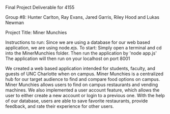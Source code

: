 Final Project Deliverable for 4155 

Group #8: Hunter Carlton, Ray Evans, Jared Garris, Riley Hood and Lukas Newman 

Project Title: Miner Munchies

Instructions to run: Since we are using a database for our web based application, we are using node.ejs. 
To start: Simply open a terminal and cd into the MinerMunchies folder. Then run the application by 'node app.js'
The application will then run on your localhost on port 8001

We created a web based application intended for students, faculty, and guests of UNC Charlotte when on campus. Miner Munchies is a centralized hub for our target audience to find and compare food options on campus. Miner Munchies allows users to find on campus restaurants and vending machines. We also implemented a user account feature, which allows the user to either create a new account or login to a previous one. With the help of our database, users are able to save favorite restaurants, provide feedback, and rate their experience for other users.
